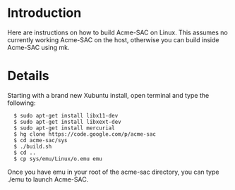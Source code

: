 # Introduction #

Here are instructions on how to build Acme-SAC on Linux. This assumes no currently working Acme-SAC on the host, otherwise you can build inside Acme-SAC using mk.

# Details #

Starting with a brand new Xubuntu install, open terminal and type the following:
```
  $ sudo apt-get install libx11-dev
  $ sudo apt-get install libxext-dev
  $ sudo apt-get install mercurial
  $ hg clone https://code.google.com/p/acme-sac
  $ cd acme-sac/sys
  $ ./build.sh
  $ cd ..
  $ cp sys/emu/Linux/o.emu emu

```

Once you have emu in your root of the acme-sac directory, you can type ./emu to launch Acme-SAC.
